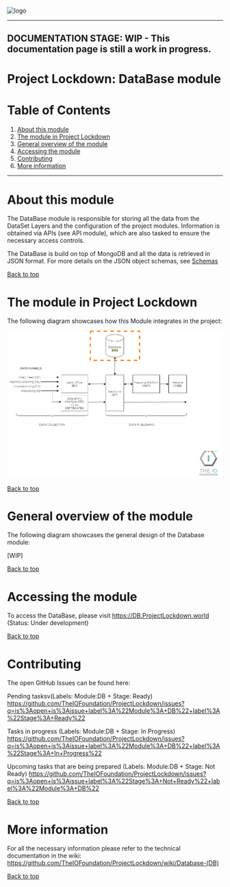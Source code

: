 <a id="top"></a>
![logo](https://user-images.githubusercontent.com/9198668/85232285-68543380-b430-11ea-8353-1aafb79baf78.png)
***

## DOCUMENTATION STAGE: WIP - This documentation page is still a work in progress.

# Project Lockdown: DataBase module

# Table of Contents
1. [About this module](#about-this-module)
2. [The module in Project Lockdown](#the-module-in-project-lockdown)
3. [General overview of the module](#general-overview-of-the-module)
4. [Accessing the module](#accessing-the-module)
5. [Contributing](#contributing)
6. [More information](#more-information)


***
 
# About this module

The DataBase module is responsible for storing all the data from the DataSet Layers and the configuration of the project modules. Information is obtained via APIs (see API module), which are also tasked to ensure the necessary access controls.

The DataBase is build on top of MongoDB and all the data is retrieved in JSON format. For more details on the JSON object schemas, see [Schemas](https://github.com/TheIOFoundation/ProjectLockdown/wiki/Schemas)

<a href="#top">Back to top</a>

# The module in Project Lockdown
The following diagram showcases how this Module integrates in the project:

<img src="https://github.com/TheIOFoundation/ProjectLockdown/blob/master/Docs/Diagrams/%5BTIOF%20PLD%5D%20Docs%20%5BP%5D%20General%20Modules%20Diagram%20Focus%20DB%20ENG%20v1.0.png" alt="DB Module Diagram" title="DB Module Diagram"/>

<a href="#top">Back to top</a>

# General overview of the module
The following diagram showcases the general design of the Database module:

[WIP]

<a href="#top">Back to top</a>

# Accessing the module
To access the DataBase, please visit
https://DB.ProjectLockdown.world
(Status: Under development)

<a href="#top">Back to top</a>

# Contributing
The open GitHub Issues can be found here:

Pending tasksv(Labels: Module:DB + Stage: Ready)
https://github.com/TheIOFoundation/ProjectLockdown/issues?q=is%3Aopen+is%3Aissue+label%3A%22Module%3A+DB%22+label%3A%22Stage%3A+Ready%22

Tasks in progress (Labels: Module:DB + Stage: In Progress)
https://github.com/TheIOFoundation/ProjectLockdown/issues?q=is%3Aopen+is%3Aissue+label%3A%22Module%3A+DB%22+label%3A%22Stage%3A+In+Progress%22

Upcoming tasks that are being prepared (Labels: Module:DB + Stage: Not Ready)
https://github.com/TheIOFoundation/ProjectLockdown/issues?q=is%3Aopen+is%3Aissue+label%3A%22Stage%3A+Not+Ready%22+label%3A%22Module%3A+DB%22

<a href="#top">Back to top</a>

# More information
For all the necessary information please refer to the technical documentation in the wiki:
https://github.com/TheIOFoundation/ProjectLockdown/wiki/Database-(DB)

<a href="#top">Back to top</a>
